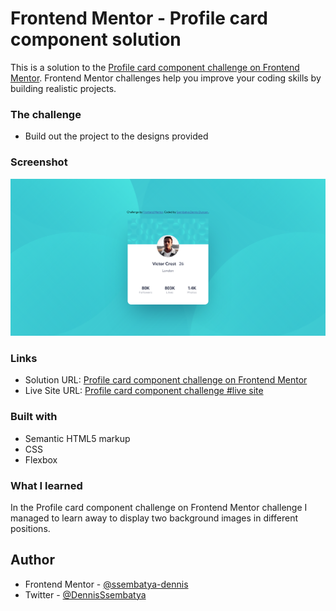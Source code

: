 # Frontend Mentor - Profile card component solution

This is a solution to the [Profile card component challenge on Frontend Mentor](https://www.frontendmentor.io/challenges/profile-card-component-cfArpWshJ). Frontend Mentor challenges help you improve your coding skills by building realistic projects.

### The challenge

- Build out the project to the designs provided

### Screenshot

![](./images/Desktop-Profile-card-component.png)

### Links

- Solution URL: [Profile card component challenge on Frontend Mentor](https://www.frontendmentor.io/solutions/responsive-profile-card-component-with-css-flexbox-rLNR4M-9XI)
- Live Site URL: [Profile card component challenge #live site](https://profile-card-component-kohl-zeta.vercel.app/)

### Built with

- Semantic HTML5 markup
- CSS
- Flexbox

### What I learned

In the Profile card component challenge on Frontend Mentor challenge I managed to learn away to display two background images in different positions.

## Author

- Frontend Mentor - [@ssembatya-dennis](https://www.frontendmentor.io/profile/ssembatya-dennis)
- Twitter - [@DennisSsembatya](https://twitter.com/DennisSsembatya)
